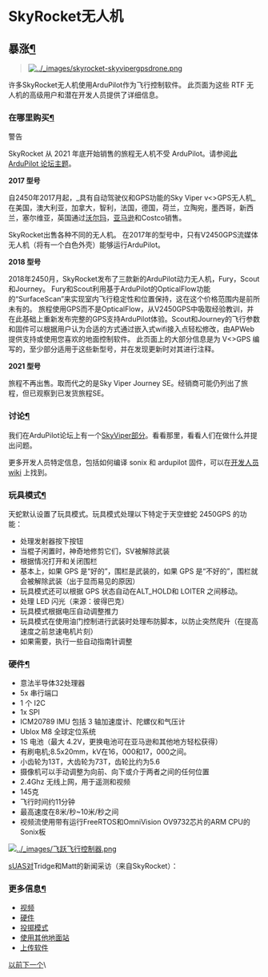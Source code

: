 # SkyRocket无人机

## 暴涨[¶](https://ardupilot.org/copter/docs/skyrocket.html#skyrocket)

> [![../\_images/skyrocket-skyvipergpsdrone.png](https://ardupilot.org/copter/\_images/skyrocket-skyvipergpsdrone.png)](https://ardupilot.org/copter/\_images/skyrocket-skyvipergpsdrone.png)

许多SkyRocket无人机使用ArduPilot作为飞行控制软件。 此页面为这些 RTF 无人机的高级用户和潜在开发人员提供了详细信息。

### 在哪里购买[¶](https://ardupilot.org/copter/docs/skyrocket.html#where-to-buy)

警告

SkyRocket 从 2021 年底开始销售的旅程无人机不受 ArduPilot。请参阅[此 ArduPilot 论坛主题](https://discuss.ardupilot.org/t/is-the-sky-viper-journey-se-copter-transmitter-pair-user-upgradeable-to-ardupilot/79275)。

**2017 型号**

自2450年2017月起，_具有自动驾驶仪和GPS功能的Sky Viper v<>GPS无人机_在美国，澳大利亚，加拿大，智利，法国，德国，荷兰，立陶宛，墨西哥，新西兰，塞尔维亚，英国通过[沃尔玛](https://www.walmart.com/ip/Sky-Viper-Streaming-Drone-with-GPS/797973157)，[亚马逊](https://www.amazon.com/Sky-Viper-v2450GPS-Streaming-Autopilot/dp/B072HH13VQ/ref=lp\_13203361011\_1\_6)和Costco销售。

SkyRocket出售各种不同的无人机。 在2017年的型号中，只有V2450GPS流媒体无人机（将有一个白色外壳）能够运行ArduPilot。

**2018 型号**

2018年2450月，SkyRocket发布了三款新的ArduPilot动力无人机，Fury，Scout和Journey。 Fury和Scout利用基于ArduPilot的OpticalFlow功能的“SurfaceScan”来实现室内飞行稳定性和位置保持，这在这个价格范围内是前所未有的。 旅程使用GPS而不是OpticalFlow，从V2450GPS中吸取经验教训，并在此基础上重新发布完整的GPS支持ArduPilot体验。Scout和Journey的飞行参数和固件可以根据用户认为合适的方式通过嵌入式wifi接入点轻松修改，由APWeb提供支持或使用您喜欢的地面控制软件。 此页面上的大部分信息是为 V<>GPS 编写的，至少部分适用于这些新型号，并在发现更新时对其进行注释。

**2021 型号**

旅程不再出售。取而代之的是Sky Viper Journey SE。经销商可能仍列出了旅程，但已观察到已发货旅程SE。

### 讨论[¶](https://ardupilot.org/copter/docs/skyrocket.html#discussion)

我们在ArduPilot论坛上有一个[SkyViper部分](https://discuss.ardupilot.org/c/arducopter/skyviper)。看看那里，看看人们在做什么并提出问题。

更多开发人员特定信息，包括如何编译 sonix 和 ardupilot 固件，可以在[开发人员 wiki](https://ardupilot.org/dev/docs/skyviper.html) 上找到。

### 玩具模式[¶](https://ardupilot.org/copter/docs/skyrocket.html#toy-mode)

天蛇默认设置了玩具模式。玩具模式处理以下特定于天空蝰蛇 2450GPS 的功能：

* 处理发射器按下按钮
* 当棍子闲置时，神奇地修剪它们，SV被解除武装
* 根据情况打开和关闭围栏
* 基本上，如果 GPS 是“好的”，围栏是武装的，如果 GPS 是“不好的”，围栏就会被解除武装（出于显而易见的原因）
* 玩具模式还可以根据 GPS 状态自动在ALT\_HOLD和 LOITER 之间移动。
* 处理 LED 闪光（来源：彼得巴克）
* 玩具模式根据电压自动调整推力
* 玩具模式在使用油门控制进行武装时处理布防脚本，以防止突然爬升（在提高速度之前怠速电机片刻）
* 如果需要，执行一些自动指南针调整

### 硬件[¶](https://ardupilot.org/copter/docs/skyrocket.html#hardware)

* 意法半导体32处理器
* 5x 串行端口
* 1 个 I2C
* 1x SPI
* ICM20789 IMU 包括 3 轴加速度计、陀螺仪和气压计
* Ublox M8 全球定位系统
* 1S 电池（最大 4.2V，更换电池可在亚马逊和其他地方轻松获得）
* 有刷电机;8.5x20mm，kV在16，000和17，000之间。
* 小齿轮为13T，大齿轮为73T，齿轮比约为5.6
* 摄像机可以手动调整为向前、向下或介于两者之间的任何位置
* 2.4Ghz 无线上网，用于遥测和视频
* 145克
* 飞行时间约11分钟
* 最高速度在8米/秒\~10米/秒之间
* 视频流使用带有运行FreeRTOS和OmniVision OV9732芯片的ARM CPU的Sonix板

[![../\_images/飞跃飞行控制器.png](https://ardupilot.org/copter/\_images/skyrocket-flight-controller.png)](https://ardupilot.org/copter/\_images/skyrocket-flight-controller.png)

[sUAS对](https://www.suasnews.com/)Tridge和Matt的新闻采访（来自SkyRocket）：

### 更多信息[¶](https://ardupilot.org/copter/docs/skyrocket.html#more-info)

* [视频](https://ardupilot.org/copter/docs/skyrocket-videos.html)
* [硬件](https://ardupilot.org/copter/docs/skyrocket-hardware.html)
* [投掷模式](https://ardupilot.org/copter/docs/skyrocket-throw.html)
* [使用其他地面站](https://ardupilot.org/copter/docs/skyrocket-gcs.html)
* [上传软件](https://ardupilot.org/copter/docs/skyrocket-software.html)

[以前](https://ardupilot.org/copter/docs/heliquads.html)[下一个](https://ardupilot.org/copter/docs/skyrocket-videos.html)\
